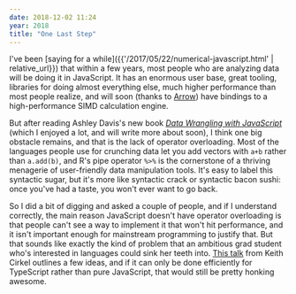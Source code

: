 ```yaml
---
date: 2018-12-02 11:24
year: 2018
title: "One Last Step"
---
```


I've been [saying for a while]({{'/2017/05/22/numerical-javascript.html' | relative_url}})
that within a few years,
most people who are analyzing data will be doing it in JavaScript.
It has an enormous user base,
great tooling,
libraries for doing almost everything else,
much higher performance than most people realize,
and will soon (thanks to [Arrow](https://arrow.apache.org/))
have bindings to a high-performance SIMD calculation engine.

But after reading Ashley Davis's new book
*[Data Wrangling with JavaScript](https://www.manning.com/books/data-wrangling-with-javascript)*
(which I enjoyed a lot, and will write more about soon),
I think one big obstacle remains,
and that is the lack of operator overloading.
Most of the languages people use for crunching data let you add vectors with `a+b` rather than `a.add(b)`,
and R's pipe operator `%>%` is the cornerstone of a thriving menagerie of user-friendly data manipulation tools.
It's easy to label this syntactic sugar,
but it's more like syntactic crack or syntactic bacon sushi:
once you've had a taste,
you won't ever want to go back.

So I did a bit of digging and asked a couple of people,
and if I understand correctly,
the main reason JavaScript doesn't have operator overloading is that
people can't see a way to implement it that won't hit performance,
and it isn't important enough for mainstream programming to justify that.
But that sounds like exactly the kind of problem that an ambitious grad student who's interested in languages
could sink her teeth into.
[This talk](https://www.keithcirkel.co.uk/proposal-operator-overloading/) from Keith Cirkel outlines a few ideas,
and if it can only be done efficiently for TypeScript rather than pure JavaScript,
that would still be pretty honking awesome.
